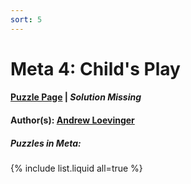 ```yaml
---
sort: 5
---
```


# Meta 4: Child's Play

#### [Puzzle Page](4-p.pdf) | *Solution Missing*
#### Author(s): [Andrew Loevinger](../../../../search.html?q=Andrew+Loevinger)

##### Puzzles in Meta:
{% include list.liquid all=true %}